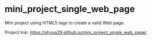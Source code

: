 # mini_project_single_web_page

Mini project using HTML5 tags to create a valid Web page.  

Project link: https://shova29.github.io/mini_project_single_web_page/
